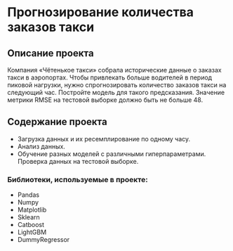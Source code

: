 
# Прогнозирование количества заказов такси
## Описание проекта

Компания «Чётенькое такси» собрала исторические данные о заказах такси в аэропортах. Чтобы привлекать больше водителей в период пиковой нагрузки, нужно спрогнозировать количество заказов такси на следующий час. Постройте модель для такого предсказания.
Значение метрики RMSE на тестовой выборке должно быть не больше 48.

## Содержание проекта 
- Загрузка данных и их ресемплирование по одному часу.
- Анализ данных.
- Обучение разных моделей с различными гиперпараметрами. Проверка данных на тестовой выборке.

### Библиотеки, используемые в проекте:
- Pandas
- Numpy
- Matplotlib
- Sklearn 
- Catboost 
- LightGBM
- DummyRegressor
